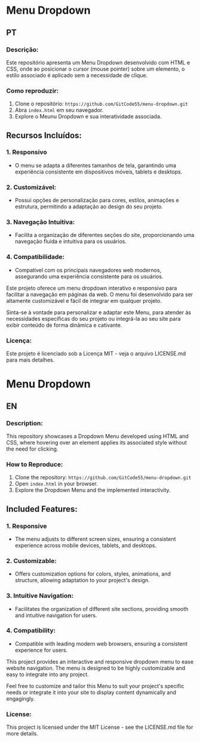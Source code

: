 # Menu Dropdown
## PT

### Descrição:

Este repositório apresenta um Menu Dropdown desenvolvido com HTML e CSS, onde ao posicionar o cursor (mouse pointer) sobre um elemento, o estilo associado é aplicado sem a necessidade de clique.
 
### Como reproduzir:
1. Clone o repositório: `https://github.com/GitCode55/menu-dropdown.git`
2. Abra `index.html` em seu navegador.
3. Explore o Meunu Dropdown e sua interatividade associada.

## Recursos Incluídos:

### 1. Responsivo
- O menu se adapta a diferentes tamanhos de tela, garantindo uma experiência consistente em dispositivos móveis, tablets e desktops.

### 2. Customizável: 
- Possui opções de personalização para cores, estilos, animações e estrutura, permitindo a adaptação ao design do seu projeto.
### 3. Navegação Intuitiva: 
- Facilita a organização de diferentes seções do site, proporcionando uma navegação fluida e intuitiva para os usuários.
### 4. Compatibilidade: 
- Compatível com os principais navegadores web modernos, assegurando uma experiência consistente para os usuários.

Este projeto oferece um menu dropdown interativo e responsivo para facilitar a navegação em páginas da web. O menu foi desenvolvido para ser altamente customizável e fácil de integrar em qualquer projeto.

Sinta-se à vontade para personalizar e adaptar este Menu, para atender às necessidades específicas do seu projeto ou integrá-la ao seu site para exibir conteúdo de forma dinâmica e cativante.

### Licença:
Este projeto é licenciado sob a Licença MIT - veja o arquivo LICENSE.md para mais detalhes.

# Menu Dropdown
## EN

### Description:

This repository showcases a Dropdown Menu developed using HTML and CSS, where hovering over an element applies its associated style without the need for clicking.
 
### How to Reproduce:
1. Clone the repository: `https://github.com/GitCode55/menu-dropdown.git`
2. Open `index.html` in your browser.
3. Explore the Dropdown Menu and the implemented interactivity.

## Included Features:

### 1. Responsive
- The menu adjusts to different screen sizes, ensuring a consistent experience across mobile devices, tablets, and desktops.
### 2. Customizable: 
- Offers customization options for colors, styles, animations, and structure, allowing adaptation to your project's design.
### 3. Intuitive Navigation:
- Facilitates the organization of different site sections, providing smooth and intuitive navigation for users.
### 4. Compatibility: 
- Compatible with leading modern web browsers, ensuring a consistent experience for users.

This project provides an interactive and responsive dropdown menu to ease website navigation. The menu is designed to be highly customizable and easy to integrate into any project.

Feel free to customize and tailor this Menu to suit your project's specific needs or integrate it into your site to display content dynamically and engagingly.

### License:
This project is licensed under the MIT License - see the LICENSE.md file for more details.
